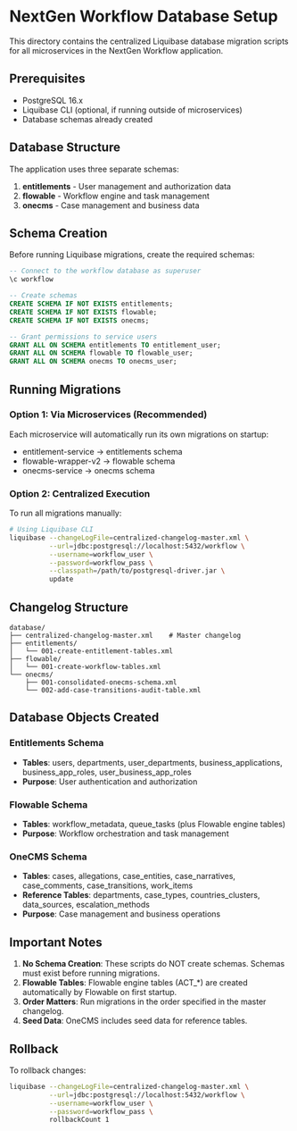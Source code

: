 # NextGen Workflow Database Setup

This directory contains the centralized Liquibase database migration scripts for all microservices in the NextGen Workflow application.

## Prerequisites

- PostgreSQL 16.x
- Liquibase CLI (optional, if running outside of microservices)
- Database schemas already created

## Database Structure

The application uses three separate schemas:

1. **entitlements** - User management and authorization data
2. **flowable** - Workflow engine and task management  
3. **onecms** - Case management and business data

## Schema Creation

Before running Liquibase migrations, create the required schemas:

```sql
-- Connect to the workflow database as superuser
\c workflow

-- Create schemas
CREATE SCHEMA IF NOT EXISTS entitlements;
CREATE SCHEMA IF NOT EXISTS flowable;
CREATE SCHEMA IF NOT EXISTS onecms;

-- Grant permissions to service users
GRANT ALL ON SCHEMA entitlements TO entitlement_user;
GRANT ALL ON SCHEMA flowable TO flowable_user;
GRANT ALL ON SCHEMA onecms TO onecms_user;
```

## Running Migrations

### Option 1: Via Microservices (Recommended)

Each microservice will automatically run its own migrations on startup:
- entitlement-service → entitlements schema
- flowable-wrapper-v2 → flowable schema
- onecms-service → onecms schema

### Option 2: Centralized Execution

To run all migrations manually:

```bash
# Using Liquibase CLI
liquibase --changeLogFile=centralized-changelog-master.xml \
          --url=jdbc:postgresql://localhost:5432/workflow \
          --username=workflow_user \
          --password=workflow_pass \
          --classpath=/path/to/postgresql-driver.jar \
          update
```

## Changelog Structure

```
database/
├── centralized-changelog-master.xml    # Master changelog
├── entitlements/
│   └── 001-create-entitlement-tables.xml
├── flowable/
│   └── 001-create-workflow-tables.xml
└── onecms/
    ├── 001-consolidated-onecms-schema.xml
    └── 002-add-case-transitions-audit-table.xml
```

## Database Objects Created

### Entitlements Schema
- **Tables**: users, departments, user_departments, business_applications, business_app_roles, user_business_app_roles
- **Purpose**: User authentication and authorization

### Flowable Schema  
- **Tables**: workflow_metadata, queue_tasks (plus Flowable engine tables)
- **Purpose**: Workflow orchestration and task management

### OneCMS Schema
- **Tables**: cases, allegations, case_entities, case_narratives, case_comments, case_transitions, work_items
- **Reference Tables**: departments, case_types, countries_clusters, data_sources, escalation_methods
- **Purpose**: Case management and business operations

## Important Notes

1. **No Schema Creation**: These scripts do NOT create schemas. Schemas must exist before running migrations.
2. **Flowable Tables**: Flowable engine tables (ACT_*) are created automatically by Flowable on first startup.
3. **Order Matters**: Run migrations in the order specified in the master changelog.
4. **Seed Data**: OneCMS includes seed data for reference tables.

## Rollback

To rollback changes:

```bash
liquibase --changeLogFile=centralized-changelog-master.xml \
          --url=jdbc:postgresql://localhost:5432/workflow \
          --username=workflow_user \
          --password=workflow_pass \
          rollbackCount 1
```